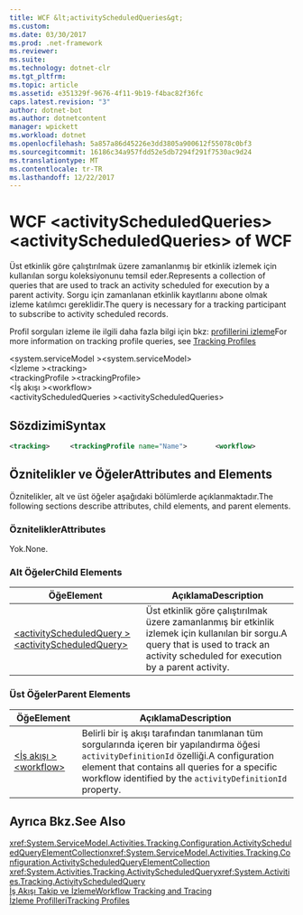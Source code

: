 ```yaml
---
title: WCF &lt;activityScheduledQueries&gt;
ms.custom: 
ms.date: 03/30/2017
ms.prod: .net-framework
ms.reviewer: 
ms.suite: 
ms.technology: dotnet-clr
ms.tgt_pltfrm: 
ms.topic: article
ms.assetid: e351329f-9676-4f11-9b19-f4bac82f36fc
caps.latest.revision: "3"
author: dotnet-bot
ms.author: dotnetcontent
manager: wpickett
ms.workload: dotnet
ms.openlocfilehash: 5a857a86d45226e3dd3805a900612f55078c0bf3
ms.sourcegitcommit: 16186c34a957fdd52e5db7294f291f7530ac9d24
ms.translationtype: MT
ms.contentlocale: tr-TR
ms.lasthandoff: 12/22/2017
---
```

# <a name="ltactivityscheduledqueriesgt-of-wcf"></a><span data-ttu-id="0ae90-102">WCF &lt;activityScheduledQueries&gt;</span><span class="sxs-lookup"><span data-stu-id="0ae90-102">&lt;activityScheduledQueries&gt; of WCF</span></span>
<span data-ttu-id="0ae90-103">Üst etkinlik göre çalıştırılmak üzere zamanlanmış bir etkinlik izlemek için kullanılan sorgu koleksiyonunu temsil eder.</span><span class="sxs-lookup"><span data-stu-id="0ae90-103">Represents a collection of queries that are used to track an activity scheduled for execution by a parent activity.</span></span> <span data-ttu-id="0ae90-104">Sorgu için zamanlanan etkinlik kayıtlarını abone olmak izleme katılımcı gereklidir.</span><span class="sxs-lookup"><span data-stu-id="0ae90-104">The query is necessary for a tracking participant to subscribe to activity scheduled records.</span></span>  
  
 <span data-ttu-id="0ae90-105">Profil sorguları izleme ile ilgili daha fazla bilgi için bkz: [profillerini izleme](../../../../../docs/framework/windows-workflow-foundation/tracking-profiles.md)</span><span class="sxs-lookup"><span data-stu-id="0ae90-105">For more information on tracking profile queries, see [Tracking Profiles](../../../../../docs/framework/windows-workflow-foundation/tracking-profiles.md)</span></span>  
  
 <span data-ttu-id="0ae90-106">\<system.serviceModel ></span><span class="sxs-lookup"><span data-stu-id="0ae90-106">\<system.serviceModel></span></span>  
<span data-ttu-id="0ae90-107">\<İzleme ></span><span class="sxs-lookup"><span data-stu-id="0ae90-107">\<tracking></span></span>  
<span data-ttu-id="0ae90-108">\<trackingProfile ></span><span class="sxs-lookup"><span data-stu-id="0ae90-108">\<trackingProfile></span></span>  
<span data-ttu-id="0ae90-109">\<İş akışı ></span><span class="sxs-lookup"><span data-stu-id="0ae90-109">\<workflow></span></span>  
<span data-ttu-id="0ae90-110">\<activityScheduledQueries ></span><span class="sxs-lookup"><span data-stu-id="0ae90-110">\<activityScheduledQueries></span></span>  
  
## <a name="syntax"></a><span data-ttu-id="0ae90-111">Sözdizimi</span><span class="sxs-lookup"><span data-stu-id="0ae90-111">Syntax</span></span>  
  
```xml  
<tracking>     <trackingProfile name="Name">       <workflow>          <activityScheduledQueries>             <activityScheduledQuery activityName="String"                 childActivityName="String"/>          </activityScheduledQueries>       </workflow>     </trackingProfile></tracking>  
```  
  
## <a name="attributes-and-elements"></a><span data-ttu-id="0ae90-112">Öznitelikler ve Öğeler</span><span class="sxs-lookup"><span data-stu-id="0ae90-112">Attributes and Elements</span></span>  
 <span data-ttu-id="0ae90-113">Öznitelikler, alt ve üst öğeler aşağıdaki bölümlerde açıklanmaktadır.</span><span class="sxs-lookup"><span data-stu-id="0ae90-113">The following sections describe attributes, child elements, and parent elements.</span></span>  
  
### <a name="attributes"></a><span data-ttu-id="0ae90-114">Öznitelikler</span><span class="sxs-lookup"><span data-stu-id="0ae90-114">Attributes</span></span>  
 <span data-ttu-id="0ae90-115">Yok.</span><span class="sxs-lookup"><span data-stu-id="0ae90-115">None.</span></span>  
  
### <a name="child-elements"></a><span data-ttu-id="0ae90-116">Alt Öğeler</span><span class="sxs-lookup"><span data-stu-id="0ae90-116">Child Elements</span></span>  
  
|<span data-ttu-id="0ae90-117">Öğe</span><span class="sxs-lookup"><span data-stu-id="0ae90-117">Element</span></span>|<span data-ttu-id="0ae90-118">Açıklama</span><span class="sxs-lookup"><span data-stu-id="0ae90-118">Description</span></span>|  
|-------------|-----------------|  
|[<span data-ttu-id="0ae90-119">\<activityScheduledQuery ></span><span class="sxs-lookup"><span data-stu-id="0ae90-119">\<activityScheduledQuery></span></span>](../../../../../docs/framework/configure-apps/file-schema/windows-workflow-foundation/activityscheduledquery.md)|<span data-ttu-id="0ae90-120">Üst etkinlik göre çalıştırılmak üzere zamanlanmış bir etkinlik izlemek için kullanılan bir sorgu.</span><span class="sxs-lookup"><span data-stu-id="0ae90-120">A query that is used to track an activity scheduled for execution by a parent activity.</span></span>|  
  
### <a name="parent-elements"></a><span data-ttu-id="0ae90-121">Üst Öğeler</span><span class="sxs-lookup"><span data-stu-id="0ae90-121">Parent Elements</span></span>  
  
|<span data-ttu-id="0ae90-122">Öğe</span><span class="sxs-lookup"><span data-stu-id="0ae90-122">Element</span></span>|<span data-ttu-id="0ae90-123">Açıklama</span><span class="sxs-lookup"><span data-stu-id="0ae90-123">Description</span></span>|  
|-------------|-----------------|  
|[<span data-ttu-id="0ae90-124">\<İş akışı ></span><span class="sxs-lookup"><span data-stu-id="0ae90-124">\<workflow></span></span>](../../../../../docs/framework/configure-apps/file-schema/windows-workflow-foundation/workflow.md)|<span data-ttu-id="0ae90-125">Belirli bir iş akışı tarafından tanımlanan tüm sorgularında içeren bir yapılandırma öğesi `activityDefinitionId` özelliği.</span><span class="sxs-lookup"><span data-stu-id="0ae90-125">A configuration element that contains all queries for a specific workflow identified by the `activityDefinitionId` property.</span></span>|  
  
## <a name="see-also"></a><span data-ttu-id="0ae90-126">Ayrıca Bkz.</span><span class="sxs-lookup"><span data-stu-id="0ae90-126">See Also</span></span>  
 <span data-ttu-id="0ae90-127"><xref:System.ServiceModel.Activities.Tracking.Configuration.ActivityScheduledQueryElementCollection></span><span class="sxs-lookup"><span data-stu-id="0ae90-127"><xref:System.ServiceModel.Activities.Tracking.Configuration.ActivityScheduledQueryElementCollection></span></span>     
 <span data-ttu-id="0ae90-128"><xref:System.Activities.Tracking.ActivityScheduledQuery></span><span class="sxs-lookup"><span data-stu-id="0ae90-128"><xref:System.Activities.Tracking.ActivityScheduledQuery></span></span>     
 [<span data-ttu-id="0ae90-129">İş Akışı Takip ve İzleme</span><span class="sxs-lookup"><span data-stu-id="0ae90-129">Workflow Tracking and Tracing</span></span>](../../../../../docs/framework/windows-workflow-foundation/workflow-tracking-and-tracing.md)  
 [<span data-ttu-id="0ae90-130">İzleme Profilleri</span><span class="sxs-lookup"><span data-stu-id="0ae90-130">Tracking Profiles</span></span>](../../../../../docs/framework/windows-workflow-foundation/tracking-profiles.md)
